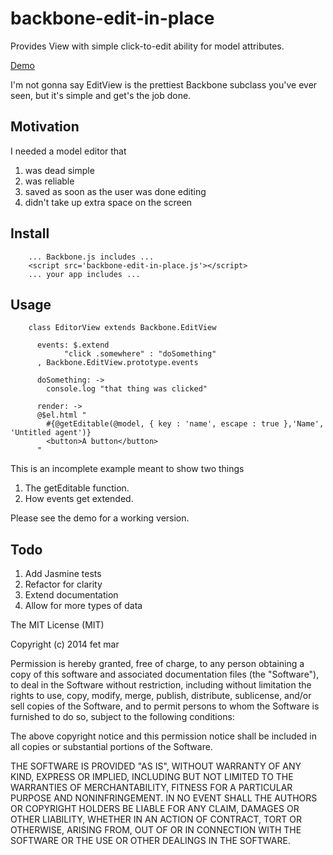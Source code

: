 backbone-edit-in-place
======================

Provides View with simple click-to-edit ability for model attributes.

[Demo](http://rawgit.com/fetmar/backbone-edit-in-place/master/demo.html)

I'm not gonna say EditView is the prettiest Backbone subclass you've ever seen, but it's simple and get's the job done. 

Motivation
----------

I needed a model editor that

  1. was dead simple
  2. was reliable
  3. saved as soon as the user was done editing
  4. didn't take up extra space on the screen

Install
-------

        ... Backbone.js includes ...
        <script src='backbone-edit-in-place.js'></script>
        ... your app includes ...
        
Usage
-----

        class EditorView extends Backbone.EditView

          events: $.extend
    		    "click .somewhere" : "doSomething"
		  , Backbone.EditView.prototype.events

          doSomething: ->
            console.log "that thing was clicked"

          render: ->
          @$el.html "
            #{@getEditable(@model, { key : 'name', escape : true },'Name', 'Untitled agent')}
            <button>A button</button>
          "

This is an incomplete example meant to show two things

  1. The getEditable function.
  2. How events get extended.

Please see the demo for a working version.

Todo
----

1. Add Jasmine tests
2. Refactor for clarity
3. Extend documentation
4. Allow for more types of data


The MIT License (MIT)

Copyright (c) 2014 fet mar

Permission is hereby granted, free of charge, to any person obtaining a copy
of this software and associated documentation files (the "Software"), to deal
in the Software without restriction, including without limitation the rights
to use, copy, modify, merge, publish, distribute, sublicense, and/or sell
copies of the Software, and to permit persons to whom the Software is
furnished to do so, subject to the following conditions:

The above copyright notice and this permission notice shall be included in all
copies or substantial portions of the Software.

THE SOFTWARE IS PROVIDED "AS IS", WITHOUT WARRANTY OF ANY KIND, EXPRESS OR
IMPLIED, INCLUDING BUT NOT LIMITED TO THE WARRANTIES OF MERCHANTABILITY,
FITNESS FOR A PARTICULAR PURPOSE AND NONINFRINGEMENT. IN NO EVENT SHALL THE
AUTHORS OR COPYRIGHT HOLDERS BE LIABLE FOR ANY CLAIM, DAMAGES OR OTHER
LIABILITY, WHETHER IN AN ACTION OF CONTRACT, TORT OR OTHERWISE, ARISING FROM,
OUT OF OR IN CONNECTION WITH THE SOFTWARE OR THE USE OR OTHER DEALINGS IN THE
SOFTWARE.